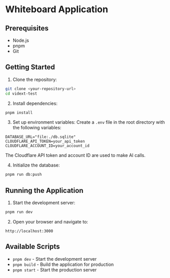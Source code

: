 # Whiteboard Application

## Prerequisites

- Node.js
- pnpm
- Git

## Getting Started

1. Clone the repository:

```bash
git clone <your-repository-url>
cd vidext-test
```

2. Install dependencies:

```bash
pnpm install
```

3. Set up environment variables:
   Create a `.env` file in the root directory with the following variables:

```env
DATABASE_URL="file:./db.sqlite"
CLOUDFLARE_API_TOKEN=your_api_token
CLOUDFLARE_ACCOUNT_ID=your_account_id
```

The Cloudflare API token and account ID are used to make AI calls.

4. Initialize the database:

```bash
pnpm run db:push
```

## Running the Application

1. Start the development server:

```bash
pnpm run dev
```

2. Open your browser and navigate to:

```
http://localhost:3000
```

## Available Scripts

- `pnpm dev` - Start the development server
- `pnpm build` - Build the application for production
- `pnpm start` - Start the production server
